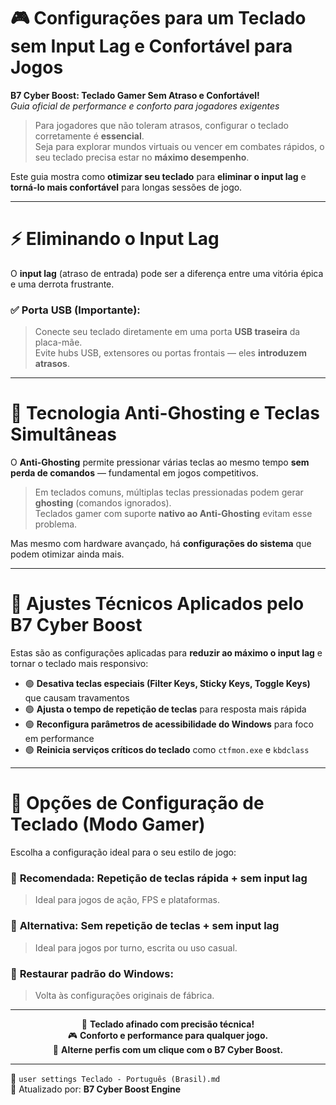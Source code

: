 
# 🎮 **Configurações para um Teclado sem Input Lag e Confortável para Jogos**
**B7 Cyber Boost: Teclado Gamer Sem Atraso e Confortável!**  
*Guia oficial de performance e conforto para jogadores exigentes*

> Para jogadores que não toleram atrasos, configurar o teclado corretamente é **essencial**.  
Seja para explorar mundos virtuais ou vencer em combates rápidos, o seu teclado precisa estar no **máximo desempenho**.

Este guia mostra como **otimizar seu teclado** para **eliminar o input lag** e **torná-lo mais confortável** para longas sessões de jogo.

---

# ⚡ **Eliminando o Input Lag**

O **input lag** (atraso de entrada) pode ser a diferença entre uma vitória épica e uma derrota frustrante.

### ✅ **Porta USB (Importante):**
> Conecte seu teclado diretamente em uma porta **USB traseira** da placa-mãe.  
Evite hubs USB, extensores ou portas frontais — eles **introduzem atrasos**.

---

# 🧠 **Tecnologia Anti-Ghosting e Teclas Simultâneas**

O **Anti-Ghosting** permite pressionar várias teclas ao mesmo tempo **sem perda de comandos** — fundamental em jogos competitivos.

> Em teclados comuns, múltiplas teclas pressionadas podem gerar **ghosting** (comandos ignorados).  
Teclados gamer com suporte **nativo ao Anti-Ghosting** evitam esse problema.

Mas mesmo com hardware avançado, há **configurações do sistema** que podem otimizar ainda mais.

---

# 🔧 **Ajustes Técnicos Aplicados pelo B7 Cyber Boost**

Estas são as configurações aplicadas para **reduzir ao máximo o input lag** e tornar o teclado mais responsivo:

- 🟢 **Desativa teclas especiais (Filter Keys, Sticky Keys, Toggle Keys)** que causam travamentos
- 🟢 **Ajusta o tempo de repetição de teclas** para resposta mais rápida
- 🟢 **Reconfigura parâmetros de acessibilidade do Windows** para foco em performance
- 🟢 **Reinicia serviços críticos do teclado** como `ctfmon.exe` e `kbdclass`

---

# 🎯 **Opções de Configuração de Teclado (Modo Gamer)**

Escolha a configuração ideal para o seu estilo de jogo:

### 🥇 **Recomendada:** Repetição de teclas rápida + sem input lag  
> Ideal para jogos de ação, FPS e plataformas.

### 🧪 **Alternativa:** Sem repetição de teclas + sem input lag  
> Ideal para jogos por turno, escrita ou uso casual.

### 🔄 **Restaurar padrão do Windows:**  
> Volta às configurações originais de fábrica.

---

<div align="center">

🔧 **Teclado afinado com precisão técnica!**  
🎮 **Conforto e performance para qualquer jogo.**  
🔁 **Alterne perfis com um clique com o B7 Cyber Boost.**

</div>

---

📘 `user settings Teclado - Português (Brasil).md`  
🔁 Atualizado por: **B7 Cyber Boost Engine**
